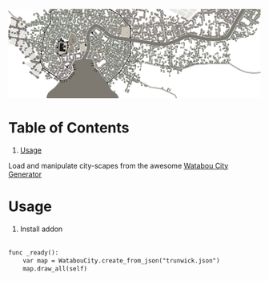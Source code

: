 ![img](./splash.png)

# Table of Contents

1.  [Usage](#org7ef4c63)

Load and manipulate city-scapes from the awesome [Watabou City Generator](https://watabou.github.io/city-generator)

<a id="org7ef4c63"></a>

# Usage

1.  Install addon

```gdscript

func _ready():
    var map = WatabouCity.create_from_json("trunwick.json")
    map.draw_all(self)
```
